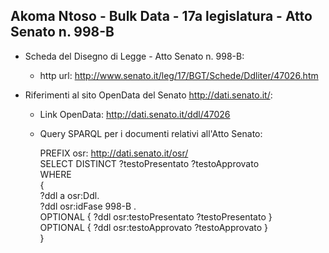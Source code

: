 ## Akoma Ntoso - Bulk Data - 17a legislatura - Atto Senato n. 998-B ##

* Scheda del Disegno di Legge - Atto Senato n. 998-B:
	* http url: http://www.senato.it/leg/17/BGT/Schede/Ddliter/47026.htm

* Riferimenti al sito OpenData del Senato http://dati.senato.it/:
	* Link OpenData: http://dati.senato.it/ddl/47026
	* Query SPARQL per i documenti relativi all'Atto Senato:

        PREFIX osr: <http://dati.senato.it/osr/>  
		SELECT DISTINCT ?testoPresentato ?testoApprovato  
		WHERE  
		{  
		    ?ddl a osr:Ddl.  
		    ?ddl osr:idFase 998-B .  
		    OPTIONAL { ?ddl osr:testoPresentato ?testoPresentato }  
		    OPTIONAL { ?ddl osr:testoApprovato ?testoApprovato }  
		}
		